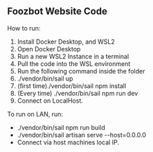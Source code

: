 ## Foozbot Website Code


How to run:
1. Install Docker Desktop, and WSL2 
2. Open Docker Desktop
3. Run a new WSL2 Instance in a terminal
4. Pull the code into the WSL environment
5. Run the following command inside the folder 
6. ./vendor/bin/sail up
7. (first time)./vendor/bin/sail npm install 
8. (Every time) ./vendor/bin/sail npm run dev
9. Connect on LocalHost.

To run on LAN, run:
  - ./vendor/bin/sail npm run build
  - ./vendor/bin/sail artisan serve --host=0.0.0.0
  - Connect via host machines local IP.

